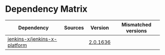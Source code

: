 # Dependency Matrix

Dependency | Sources | Version | Mismatched versions
---------- | ------- | ------- | -------------------
[jenkins-x/jenkins-x-platform](https://github.com/jenkins-x/jenkins-x-platform) |  | [2.0.1636](https://github.com/jenkins-x/jenkins-x-platform/releases/tag/v2.0.1636) | 
